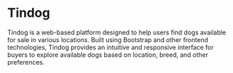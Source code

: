 # Tindog
Tindog is a web-based platform designed to help users find dogs available for sale in various locations. Built using Bootstrap and other frontend technologies, Tindog provides an intuitive and responsive interface for buyers to explore available dogs based on location, breed, and other preferences.
